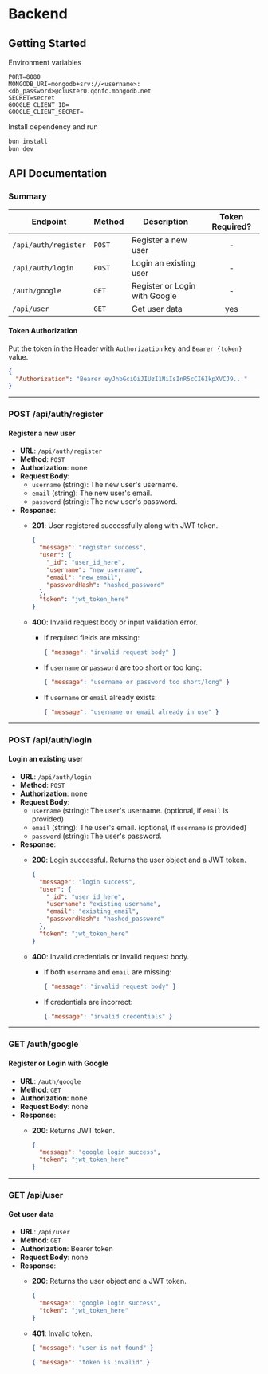 # Backend

## Getting Started

Environment variables

```.env
PORT=8080
MONGODB_URI=mongodb+srv://<username>:<db_password>@cluster0.qqnfc.mongodb.net
SECRET=secret
GOOGLE_CLIENT_ID=
GOOGLE_CLIENT_SECRET=
```

Install dependency and run

```bash
bun install
bun dev
```

## API Documentation

### Summary

| **Endpoint**         | **Method** | **Description**               | **Token Required?** |
| -------------------- | ---------- | ----------------------------- | :-----------------: |
| `/api/auth/register` | `POST`     | Register a new user           |          -          |
| `/api/auth/login`    | `POST`     | Login an existing user        |          -          |
| `/auth/google`       | `GET`      | Register or Login with Google |          -          |
| `/api/user`          | `GET`      | Get user data                 |         yes         |

#### Token Authorization

Put the token in the Header with `Authorization` key and `Bearer {token}` value.

```json
{
  "Authorization": "Bearer eyJhbGciOiJIUzI1NiIsInR5cCI6IkpXVCJ9..."
}
```

---

### POST /api/auth/register

#### Register a new user

- **URL**: `/api/auth/register`
- **Method**: `POST`
- **Authorization**: none
- **Request Body**:
  - `username` (string): The new user's username.
  - `email` (string): The new user's email.
  - `password` (string): The new user's password.
- **Response**:
  - **201**: User registered successfully along with JWT token.

    ```json
    {
      "message": "register success",
      "user": {
        "_id": "user_id_here",
        "username": "new_username",
        "email": "new_email",
        "passwordHash": "hashed_password"
      },
      "token": "jwt_token_here"
    }
    ```

  - **400**: Invalid request body or input validation error.

    - If required fields are missing:

      ```json
      { "message": "invalid request body" }
      ```

    - If `username` or `password` are too short or too long:

      ```json
      { "message": "username or password too short/long" }
      ```

    - If `username` or `email` already exists:

      ```json
      { "message": "username or email already in use" }
      ```

---

### POST /api/auth/login

#### Login an existing user

- **URL**: `/api/auth/login`
- **Method**: `POST`
- **Authorization**: none
- **Request Body**:
  - `username` (string): The user's username. (optional, if `email` is provided)
  - `email` (string): The user's email. (optional, if `username` is provided)
  - `password` (string): The user's password.
- **Response**:
  - **200**: Login successful. Returns the user object and a JWT token.

    ```json
    {
      "message": "login success",
      "user": {
        "_id": "user_id_here",
        "username": "existing_username",
        "email": "existing_email",
        "passwordHash": "hashed_password"
      },
      "token": "jwt_token_here"
    }
    ```

  - **400**: Invalid credentials or invalid request body.

    - If both `username` and `email` are missing:

      ```json
      { "message": "invalid request body" }
      ```

    - If credentials are incorrect:

      ```json
      { "message": "invalid credentials" }
      ```

---

### GET /auth/google

#### Register or Login with Google

- **URL**: `/auth/google`
- **Method**: `GET`
- **Authorization**: none
- **Request Body**: none
- **Response**:
  - **200**: Returns JWT token.

    ```json
    {
      "message": "google login success",
      "token": "jwt_token_here"
    }
    ```

---

### GET /api/user

#### Get user data

- **URL**: `/api/user`
- **Method**: `GET`
- **Authorization**: Bearer token
- **Request Body**: none
- **Response**:
  - **200**: Returns the user object and a JWT token.

    ```json
    {
      "message": "google login success",
      "token": "jwt_token_here"
    }
    ```

  - **401**: Invalid token.

      ```json
      { "message": "user is not found" }
      ```

      ```json
      { "message": "token is invalid" }
      ```
